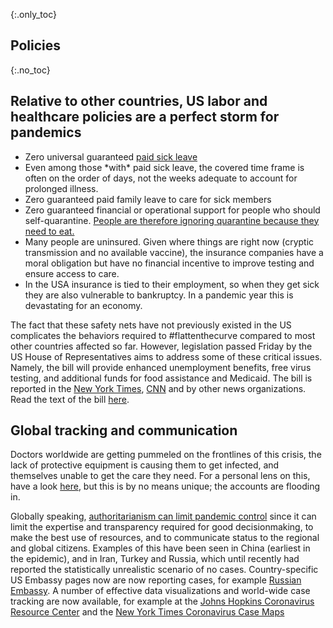 {:.only_toc}
## Policies

{:.no_toc}
## Relative to other countries, US labor and healthcare policies are a perfect storm for pandemics

-   Zero universal guaranteed [paid sick leave](https://www.worldpolicycenter.org/policies/for-how-long-are-workers-guaranteed-paid-sick-leave)
-   Even among those \*with\* paid sick leave, the covered time frame is often on the order of days, not the weeks adequate to account for
    prolonged illness.
-   Zero guaranteed paid family leave to care for sick members
-   Zero guaranteed financial or operational support for people who should self-quarantine. [People are therefore ignoring quarantine
    because they need to eat.](https://twitter.com/abcnews/status/1236462655012917249)
-   Many people are uninsured. Given where things are right now (cryptic transmission and no available vaccine), the insurance companies have
    a moral obligation but have no financial incentive to improve testing and ensure access to care.
-   In the USA insurance is tied to their employment, so when they get sick they are also vulnerable to bankruptcy. In a pandemic year this is devastating for an economy.

The fact that these safety nets have not previously existed in the US complicates the behaviors required to #flattenthecurve compared to most other countries affected so far. However, legislation passed Friday by the US House of Representatives aims to address some of these critical issues. Namely, the bill will provide enhanced unemployment benefits, free virus testing, and additional funds for food assistance and Medicaid. The bill is reported in the [New York Times](https://www.nytimes.com/2020/03/13/us/politics/trump-coronavirus-relief-congress.html), [CNN](https://www.cnn.com/2020/03/13/politics/coronavirus-relief-congress/index.html) and by other news organizations. Read the text of the bill [here](https://www.cnn.com/2020/03/13/politics/read-bill-text-families-first-coronavirus-response-act/index.html).

## Global tracking and communication

Doctors worldwide are getting pummeled on the frontlines of this crisis,
the lack of protective equipment is causing them to get infected, and themselves unable to get the care they need. For a personal lens on
this, have a look [here](https://twitter.com/stuff_so/status/1236467114933813248), but this is by no means unique; the accounts are flooding in.

Globally speaking, [authoritarianism can limit pandemic control](https://www.theatlantic.com/technology/archive/2020/02/coronavirus-and-blindness-authoritarianism/606922/) since it can limit the expertise and transparency required for good decisionmaking, to make the best use of resources, and to communicate status to the regional and global citizens. Examples of this have been seen in China (earliest in the epidemic), and in Iran, Turkey and Russia, which until recently had reported the statistically unrealistic scenario of no cases. Country-specific US Embassy pages now are now reporting cases, for example [Russian Embassy](https://ru.usembassy.gov/covid-19-information/). A number of effective data visualizations and world-wide case tracking are now available, for example at the [Johns Hopkins Coronavirus Resource Center](https://coronavirus.jhu.edu/map.html) and the [New York Times Coronavirus Case Maps](https://www.nytimes.com/interactive/2020/world/coronavirus-maps.html)

